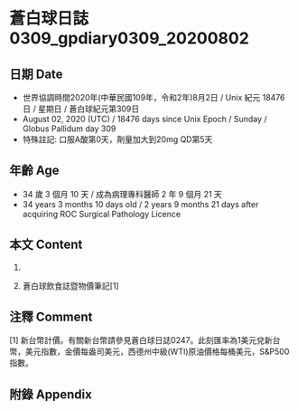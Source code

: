 [_metadata_:encoding]: - "utf-8"
[_metadata_:language]: - "zh-Hant-TW"
[_metadata_:fileformat]: - "markdown"
[_metadata_:MIME_type]: - "text/plain"
[_metadata_:markdown_version]: - "commonmark version 0.29"
[_metadata_:markdown_spec]: - "https://spec.commonmark.org/0.29/"

# 蒼白球日誌0309_gpdiary0309_20200802 #

## 日期 Date ##

* 世界協調時間2020年(中華民國109年，令和2年)8月2日 / Unix 紀元 18476 日 / 星期日 / 蒼白球紀元第309日
* August 02, 2020 (UTC) / 18476 days since Unix Epoch / Sunday / Globus Pallidum day 309
* 特殊註記: 口服A酸第0天，劑量加大到20mg QD第5天

## 年齡 Age ##

* 34 歲 3 個月 10 天 / 成為病理專科醫師 2 年 9 個月 21 天
* 34 years 3 months 10 days old / 2 years 9 months 21 days after acquiring ROC Surgical Pathology Licence

## 本文 Content ##

1. 

    
2. 蒼白球飲食誌暨物價筆記[1]

    

## 注釋 Comment ##

[1] 新台幣計價。有關新台幣請參見蒼白球日誌0247。此刻匯率為1美元兌新台幣，美元指數，金價每盎司美元，西德州中級(WTI)原油價格每桶美元，S&P500指數。



## 附錄 Appendix ##

